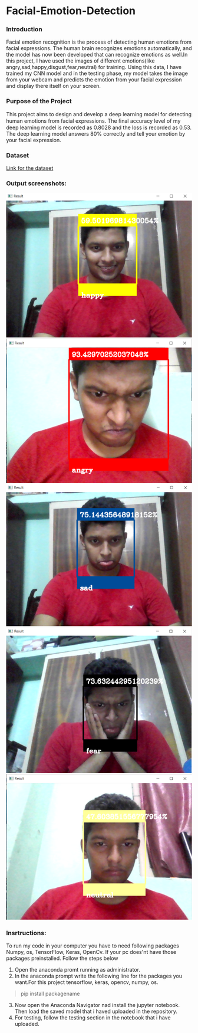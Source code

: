 # Facial-Emotion-Detection
### Introduction
Facial emotion recognition is the process of detecting human emotions from facial expressions. The human brain recognizes emotions automatically, and the model has now been developed that can recognize emotions as well.In this project, I have used the images of different emotions(like angry,sad,happy,disgust,fear,neutral) for training. Using this data, I have trained my CNN model and in the testing phase, my model takes the image from your webcam and predicts the emotion from your facial expression and display there itself on your screen.

### Purpose of the Project
This project aims to design and develop a deep learning model for detecting human emotions from facial expressions.
The ﬁnal accuracy level of my deep learning model is recorded as 0.8028 and the loss is recorded as 0.53.
The deep learning model answers 80% correctly and tell your emotion by your facial expression.

### Dataset
[Link for the dataset](https://www.kaggle.com/msambare/fer2013)

### Output screenshots:
![Image of HAPPY emotion](https://github.com/SatwikPasumarthi/Facial-Emotion-Detection/blob/main/happy.PNG)
![Image of ANGRY emotion](https://github.com/SatwikPasumarthi/Facial-Emotion-Detection/blob/main/angry.PNG)
![Image of SAD emotion](https://github.com/SatwikPasumarthi/Facial-Emotion-Detection/blob/main/sad.PNG)
![Image of FEAR emotion](https://github.com/SatwikPasumarthi/Facial-Emotion-Detection/blob/main/fear.PNG)
![Image of NEUTRAL emotion](https://github.com/SatwikPasumarthi/Facial-Emotion-Detection/blob/main/neutral.PNG)

### Insrtructions:
  To run my code in your computer you have to need following packages Numpy, os, TensorFlow, Keras, OpenCv.
  If your pc does'nt have those packages preinstalled. Follow the steps below
  1. Open the anaconda promt running as administrator.
  2. In the anaconda prompt write the following line for the packages you want.For this project tensorflow, keras, opencv, numpy, os. 
   >pip install packagename
   
  3. Now open the Anaconda Navigator nad install the jupyter notebook. Then load the saved model that i haved uploaded in the repository.
  4. For testing, follow  the testing section in the notebook that i have uploaded.
  
